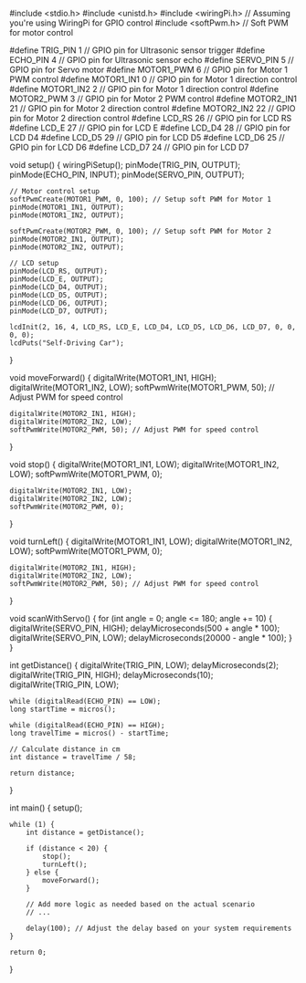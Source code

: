 
#include <stdio.h>
#include <unistd.h>
#include <wiringPi.h> // Assuming you're using WiringPi for GPIO control
#include <softPwm.h>  // Soft PWM for motor control

#define TRIG_PIN 1     // GPIO pin for Ultrasonic sensor trigger
#define ECHO_PIN 4     // GPIO pin for Ultrasonic sensor echo
#define SERVO_PIN 5    // GPIO pin for Servo motor
#define MOTOR1_PWM 6   // GPIO pin for Motor 1 PWM control
#define MOTOR1_IN1 0   // GPIO pin for Motor 1 direction control
#define MOTOR1_IN2 2   // GPIO pin for Motor 1 direction control
#define MOTOR2_PWM 3   // GPIO pin for Motor 2 PWM control
#define MOTOR2_IN1 21  // GPIO pin for Motor 2 direction control
#define MOTOR2_IN2 22  // GPIO pin for Motor 2 direction control
#define LCD_RS 26      // GPIO pin for LCD RS
#define LCD_E 27       // GPIO pin for LCD E
#define LCD_D4 28      // GPIO pin for LCD D4
#define LCD_D5 29      // GPIO pin for LCD D5
#define LCD_D6 25      // GPIO pin for LCD D6
#define LCD_D7 24      // GPIO pin for LCD D7

void setup() {
    wiringPiSetup();
    pinMode(TRIG_PIN, OUTPUT);
    pinMode(ECHO_PIN, INPUT);
    pinMode(SERVO_PIN, OUTPUT);

    // Motor control setup
    softPwmCreate(MOTOR1_PWM, 0, 100); // Setup soft PWM for Motor 1
    pinMode(MOTOR1_IN1, OUTPUT);
    pinMode(MOTOR1_IN2, OUTPUT);

    softPwmCreate(MOTOR2_PWM, 0, 100); // Setup soft PWM for Motor 2
    pinMode(MOTOR2_IN1, OUTPUT);
    pinMode(MOTOR2_IN2, OUTPUT);

    // LCD setup
    pinMode(LCD_RS, OUTPUT);
    pinMode(LCD_E, OUTPUT);
    pinMode(LCD_D4, OUTPUT);
    pinMode(LCD_D5, OUTPUT);
    pinMode(LCD_D6, OUTPUT);
    pinMode(LCD_D7, OUTPUT);

    lcdInit(2, 16, 4, LCD_RS, LCD_E, LCD_D4, LCD_D5, LCD_D6, LCD_D7, 0, 0, 0, 0);
    lcdPuts("Self-Driving Car");
}

void moveForward() {
    digitalWrite(MOTOR1_IN1, HIGH);
    digitalWrite(MOTOR1_IN2, LOW);
    softPwmWrite(MOTOR1_PWM, 50); // Adjust PWM for speed control

    digitalWrite(MOTOR2_IN1, HIGH);
    digitalWrite(MOTOR2_IN2, LOW);
    softPwmWrite(MOTOR2_PWM, 50); // Adjust PWM for speed control
}

void stop() {
    digitalWrite(MOTOR1_IN1, LOW);
    digitalWrite(MOTOR1_IN2, LOW);
    softPwmWrite(MOTOR1_PWM, 0);

    digitalWrite(MOTOR2_IN1, LOW);
    digitalWrite(MOTOR2_IN2, LOW);
    softPwmWrite(MOTOR2_PWM, 0);
}

void turnLeft() {
    digitalWrite(MOTOR1_IN1, LOW);
    digitalWrite(MOTOR1_IN2, LOW);
    softPwmWrite(MOTOR1_PWM, 0);

    digitalWrite(MOTOR2_IN1, HIGH);
    digitalWrite(MOTOR2_IN2, LOW);
    softPwmWrite(MOTOR2_PWM, 50); // Adjust PWM for speed control
}

void scanWithServo() {
    for (int angle = 0; angle <= 180; angle += 10) {
        digitalWrite(SERVO_PIN, HIGH);
        delayMicroseconds(500 + angle * 100);
        digitalWrite(SERVO_PIN, LOW);
        delayMicroseconds(20000 - angle * 100);
    }
}

int getDistance() {
    digitalWrite(TRIG_PIN, LOW);
    delayMicroseconds(2);
    digitalWrite(TRIG_PIN, HIGH);
    delayMicroseconds(10);
    digitalWrite(TRIG_PIN, LOW);

    while (digitalRead(ECHO_PIN) == LOW);
    long startTime = micros();

    while (digitalRead(ECHO_PIN) == HIGH);
    long travelTime = micros() - startTime;

    // Calculate distance in cm
    int distance = travelTime / 58;

    return distance;
}

int main() {
    setup();

    while (1) {
        int distance = getDistance();

        if (distance < 20) {
            stop();
            turnLeft();
        } else {
            moveForward();
        }

        // Add more logic as needed based on the actual scenario
        // ...

        delay(100); // Adjust the delay based on your system requirements
    }

    return 0;
}

